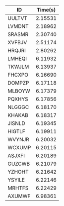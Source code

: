 |ID|Time(s)|
|-|-|
|UULTVT|2.15531|
|LVMDNT|2.18962|
|SRASMR|2.30740|
|XVFBJV|2.51174|
|HRQJRI|2.80262|
|LMHEQI|6.11932|
|TKWJLM|6.13937|
|FHCXPO|6.16690|
|DOMPZP|6.17118|
|MLBOYW|6.17379|
|PQXHYS|6.17856|
|NLGGGC|6.18170|
|KHAKAB|6.18317|
|JISNLD|6.19345|
|HIGTLF|6.19911|
|WVYNJR|6.20032|
|WCXUMP|6.20115|
|ASJXFI|6.20189|
|GUZCWB|6.21079|
|YZHOHT|6.21642|
|YSYILE|6.22146|
|MRHTFS|6.22429|
|AXUMWF|6.98361|

